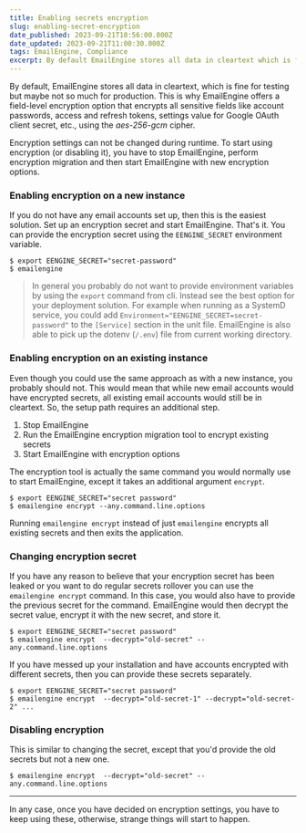 ```yaml
---
title: Enabling secrets encryption
slug: enabling-secret-encryption
date_published: 2023-09-21T10:56:00.000Z
date_updated: 2023-09-21T11:00:30.000Z
tags: EmailEngine, Compliance
excerpt: By default EmailEngine stores all data in cleartext which is fine for testing but maybe not so much for production. This is why EmailEngine offers a field level encryption option that encrypts all sensitive fields like account passwords, access and refresh tokens.
---
```


By default, EmailEngine stores all data in cleartext, which is fine for testing but maybe not so much for production. This is why EmailEngine offers a field-level encryption option that encrypts all sensitive fields like account passwords, access and refresh tokens, settings value for Google OAuth client secret, etc., using the *aes-256-gcm* cipher.

Encryption settings can not be changed during runtime. To start using encryption (or disabling it), you have to stop EmailEngine, perform encryption migration and then start EmailEngine with new encryption options.

### Enabling encryption on a new instance

If you do not have any email accounts set up, then this is the easiest solution. Set up an encryption secret and start EmailEngine. That's it. You can provide the encryption secret using the `EENGINE_SECRET` environment variable.

    $ export EENGINE_SECRET="secret-password"
    $ emailengine
    

> In general you probably do not want to provide environment variables by using the `export` command from cli. Instead see the best option for your deployment solution. For example when running as a SystemD service, you could add `Environment="EENGINE_SECRET=secret-password"` to the `[Service]` section in the unit file. EmailEngine is also able to pick up the dotenv (`/.env`) file from current working directory.

### Enabling encryption on an existing instance

Even though you could use the same approach as with a new instance, you probably should not. This would mean that while new email accounts would have encrypted secrets, all existing email accounts would still be in cleartext. So, the setup path requires an additional step.

1. Stop EmailEngine
2. Run the EmailEngine encryption migration tool to encrypt existing secrets
3. Start EmailEngine with encryption options

The encryption tool is actually the same command you would normally use to start EmailEngine, except it takes an additional argument `encrypt`.

    $ export EENGINE_SECRET="secret password"
    $ emailengine encrypt --any.command.line.options
    

Running `emailengine encrypt` instead of just `emailengine` encrypts all existing secrets and then exits the application.

### Changing encryption secret

If you have any reason to believe that your encryption secret has been leaked or you want to do regular secrets rollover you can use the `emailengine encrypt` command. In this case, you would also have to provide the previous secret for the command. EmailEngine would then decrypt the secret value, encrypt it with the new secret, and store it.

    $ export EENGINE_SECRET="secret password"
    $ emailengine encrypt  --decrypt="old-secret" --any.command.line.options
    

If you have messed up your installation and have accounts encrypted with different secrets, then you can provide these secrets separately.

    $ export EENGINE_SECRET="secret password"
    $ emailengine encrypt  --decrypt="old-secret-1" --decrypt="old-secret-2" ...
    

### Disabling encryption

This is similar to changing the secret, except that you'd provide the old secrets but not a new one.

    $ emailengine encrypt  --decrypt="old-secret" --any.command.line.options
    

---

In any case, once you have decided on encryption settings, you have to keep using these, otherwise, strange things will start to happen.
